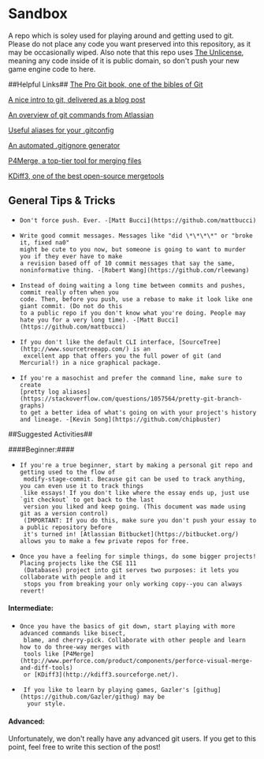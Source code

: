 Sandbox
=======

A repo which is soley used for playing around and getting used to git. Please do not place any code
you want preserved into this repository, as it may be occasionally wiped. Also note that this repo uses
[The Unlicense](http://unlicense.org/), meaning any code inside of it is public domain, so don't push
your new game engine code to here.



##Helpful Links##
[The Pro Git book, one of the bibles of Git](http://git-scm.com/book)

[A nice intro to git, delivered as a blog post](http://readwrite.com/2013/09/30/understanding-github-a-journey-for-beginners-part-1)

[An overview of git commands from Atlassian](https://www.atlassian.com/git/tutorials/setting-up-a-repository)

[Useful aliases for your .gitconfig](http://durdn.com/blog/2012/11/22/must-have-git-aliases-advanced-examples/)

[An automated .gitignore generator](https://www.gitignore.io/)

[P4Merge, a top-tier tool for merging files](http://www.perforce.com/product/components/perforce-visual-merge-and-diff-tools)

[KDiff3, one of the best open-source mergetools](http://kdiff3.sourceforge.net/)

## General Tips & Tricks ##

*     Don't force push. Ever. -[Matt Bucci](https://github.com/mattbucci)
*     Write good commit messages. Messages like "did \*\*\*\*" or "broke it, fixed na0"
      might be cute to you now, but someone is going to want to murder you if they ever have to make
      a revision based off of 10 commit messages that say the same, noninformative thing. -[Robert Wang](https://github.com/rleewang)
*     Instead of doing waiting a long time between commits and pushes, commit really often when you
      code. Then, before you push, use a rebase to make it look like one giant commit. (Do not do this
      to a public repo if you don't know what you're doing. People may hate you for a very long time). -[Matt Bucci](https://github.com/mattbucci)
*     If you don't like the default CLI interface, [SourceTree](http://www.sourcetreeapp.com/) is an
       excellent app that offers you the full power of git (and Mercurial!) in a nice graphical package.
*     If you're a masochist and prefer the command line, make sure to create
      [pretty log aliases](https://stackoverflow.com/questions/1057564/pretty-git-branch-graphs)
      to get a better idea of what's going on with your project's history and lineage. -[Kevin Song](https://github.com/chipbuster)

##Suggested Activities##

####Beginner:####

*     If you're a true beginner, start by making a personal git repo and getting used to the flow of
       modify-stage-commit. Because git can be used to track anything, you can even use it to track things
       like essays! If you don't like where the essay ends up, just use `git checkout` to get back to the last
       version you liked and keep going. (This document was made using git as a version control)
       (IMPORTANT: If you do this, make sure you don't push your essay to a public repository before
       it's turned in! [Atlassian Bitbucket](https://bitbucket.org/) allows you to make a few private repos for free.
*     Once you have a feeling for simple things, do some bigger projects! Placing projects like the CSE 111
       (Databases) project into git serves two purposes: it lets you collaborate with people and it
       stops you from breaking your only working copy--you can always revert!

#### Intermediate: ####

*     Once you have the basics of git down, start playing with more advanced commands like bisect,
       blame, and cherry-pick. Collaborate with other people and learn how to do three-way merges with
       tools like [P4Merge](http://www.perforce.com/product/components/perforce-visual-merge-and-diff-tools)
       or [KDiff3](http://kdiff3.sourceforge.net/).
*      If you like to learn by playing games, Gazler's [githug](https://github.com/Gazler/githug) may be
        your style.


#### Advanced: ####

Unfortunately, we don't really have any advanced git users. If you get to this point, feel free to write
this section of the post!
